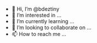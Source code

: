 - 👋 Hi, I’m @bdeztiny
- 👀 I’m interested in ...
- 🌱 I’m currently learning ...
- 💞️ I’m looking to collaborate on ...
- 📫 How to reach me ...

<!---
bdeztiny/bdeztiny is a ✨ special ✨ repository because its `README.md` (this file) appears on your GitHub profile.
You can click the Preview link to take a look at your changes.
--->
